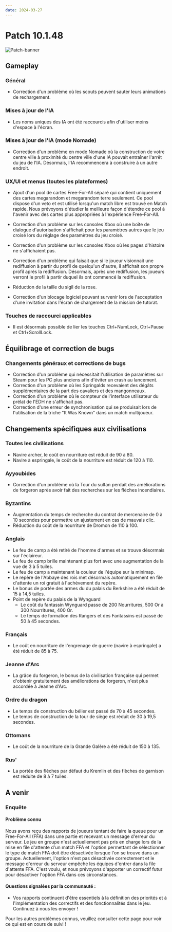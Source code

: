 ```yaml
---
date: 2024-03-27
---
```


# Patch 10.1.48

![Patch-banner](https://cdn.ageofempires.com/aoe/wp-content/uploads/2024/03/S7-Patch-1920x1080-1-1080x608.webp)

## Gameplay

### Général

* Correction d'un problème où les scouts peuvent sauter leurs animations de rechargement.

### Mises à jour de l'IA

* Les noms uniques des IA ont été raccourcis afin d'utiliser moins d'espace à l'écran.

### Mises à jour de l'IA (mode Nomade)

* Correction d'un problème en mode Nomade où la construction de votre centre ville à proximité du centre ville d'une IA pouvait entraîner l'arrêt du jeu de l'IA. Désormais, l'IA recommencera à construire à un autre endroit.

### UX/UI et menus (toutes les plateformes)

* Ajout d'un pool de cartes Free-For-All séparé qui contient uniquement des cartes megarandom et megarandom terre seulement. Ce pool dispose d'un veto et est utilisé lorsqu'un match libre est trouvé en Match rapide. Nous prévoyons d'étudier la meilleure façon d'étendre ce pool à l'avenir avec des cartes plus appropriées à l'expérience Free-For-All.

* Correction d'un problème sur les consoles Xbox où une boîte de dialogue d'autorisation s'affichait pour les paramètres autres que le jeu croisé lors du réglage des paramètres du jeu croisé.

* Correction d'un problème sur les consoles Xbox où les pages d'histoire ne s'affichaient pas.

* Correction d'un problème qui faisait que si le joueur visionnait une rediffusion à partir du profil de quelqu'un d'autre, il affichait son propre profil après la rediffusion. Désormais, après une rediffusion, les joueurs verront le profil à partir duquel ils ont commencé la rediffusion.

* Réduction de la taille du sigil de la rose.

* Correction d'un blocage logiciel pouvant survenir lors de l'acceptation d'une invitation dans l'écran de chargement de la mission de tutorat.

### Touches de raccourci applicables

* Il est désormais possible de lier les touches Ctrl+NumLock, Ctrl+Pause et Ctrl+ScrollLock.

## Équilibrage et correction de bugs

### Changements généraux et corrections de bugs

* Correction d'un problème qui nécessitait l'utilisation de paramètres sur Steam pour les PC plus anciens afin d'éviter un crash au lancement.
* Correction d'un problème où les Springalds recevaient des dégâts supplémentaires de la part des cavaliers et des mangonneaux.
* Correction d'un problème où le compteur de l'interface utilisateur du prélat de l'EDH ne s'affichait pas.
* Correction d'une erreur de synchronisation qui se produisait lors de l'utilisation de la triche "It Was Known" dans un match multijoueur.

## Changements spécifiques aux civilisations

### Toutes les civilisations

* Navire archer, le coût en nourriture est réduit de 90 à 80.
* Navire à espringale, le coût de la nourriture est réduit de 120 à 110.

### Ayyoubides

* Correction d'un problème où la Tour du sultan perdait des améliorations de forgeron après avoir fait des recherches sur les flèches incendiaires.

### Byzantins

* Augmentation du temps de recherche du contrat de mercenaire de 0 à 10 secondes pour permettre un ajustement en cas de mauvais clic.  
* Réduction du coût de la nourriture de Dromon de 110 à 100.

### Anglais

* Le feu de camp a été retiré de l'homme d'armes et se trouve désormais sur l'éclaireur.
* Le feu de camp brille maintenant plus fort avec une augmentation de la vue de 3 à 5 tuiles.
* Le feu de camp a maintenant la couleur de l'équipe sur la minimap.
* Le repère de l'Abbaye des rois met désormais automatiquement en file d'attente un roi gratuit à l'achèvement du repère.
* Le bonus de portée des armes du du palais du Berkshire a été réduit de 15 à 14,5 tuiles.
* Point de repère du palais de la Wynguard
    - Le coût du fantassin Wynguard passe de 200 Nourritures, 500 Or à 300 Nourritures, 400 Or.
    - Le temps de formation des Rangers et des Fantassins est passé de 50 à 45 secondes.

### Français

* Le coût en nourriture de l'engrenage de guerre (navire à espringale) a été réduit de 85 à 75.

### Jeanne d'Arc

* La grâce du forgeron, le bonus de la civilisation française qui permet d'obtenir gratuitement des améliorations de forgeron, n'est plus accordée à Jeanne d'Arc.

### Ordre du dragon

* Le temps de construction du bélier est passé de 70 à 45 secondes.
* Le temps de construction de la tour de siège est réduit de 30 à 19,5 secondes.

### Ottomans

* Le coût de la nourriture de la Grande Galère a été réduit de 150 à 135.

### Rus'

* La portée des flèches par défaut du Kremlin et des flèches de garnison est réduite de 8 à 7 tuiles.

## A venir

### Enquête

#### Problème connu

Nous avons reçu des rapports de joueurs tentant de faire la queue pour un Free-For-All (FFA) dans une partie et recevant un message d'erreur du serveur. 
Le jeu en groupe n'est actuellement pas pris en charge lors de la mise en file d'attente d'un match FFA et l'option permettant de sélectionner le type de match FFA doit être désactivée lorsque l'on se trouve dans un groupe. 
Actuellement, l'option n'est pas désactivée correctement et le message d'erreur du serveur empêche les équipes d'entrer dans la file d'attente FFA. C'est voulu, et nous prévoyons d'apporter un correctif futur pour désactiver l'option FFA dans ces circonstances.

#### Questions signalées par la communauté :
* Vos rapports continuent d'être essentiels à la définition des priorités et à l'implémentation des correctifs et des fonctionnalités dans le jeu. Continuez à nous les envoyer !

Pour les autres problèmes connus, veuillez consulter cette page pour voir ce qui est en cours de suivi !